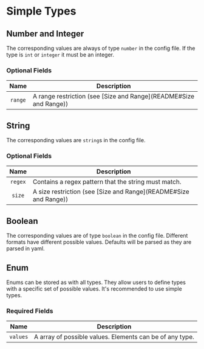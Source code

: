 # Simple Types

## Number and Integer
The corresponding values are always of type `number` in the config file. If the type is `int` or
`integer` it must be an integer.

### Optional Fields

| Name | Description
|:---:|-----
| `range` | A range restriction (see [Size and Range](README#Size and Range))

## String
The corresponding values are `string`s in the config file.

### Optional Fields

| Name | Description
|:---:|-----
| `regex` | Contains a regex pattern that the string must match.
| `size` | A size restriction (see [Size and Range](README#Size and Range))

## Boolean
The corresponding values are of type `boolean` in the config file. Different formats have
different possible values. Defaults will be parsed as they are parsed in yaml.

## Enum 
Enums can be stored as with all types. They allow users to define types with a specific set of 
possible values. It's recommended to use simple types.

### Required Fields

| Name | Description
|:---:|-----
| `values` | A array of possible values. Elements can be of any type.